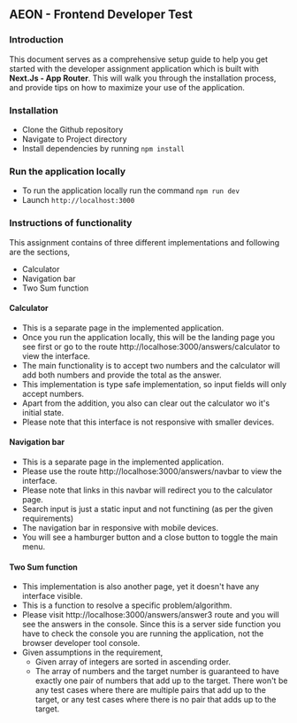 ## AEON - Frontend Developer Test

### Introduction

This document serves as a comprehensive setup guide to help you get started with the developer assignment application which is built with **Next.Js - App Router**. This will walk you through the installation process, and provide tips on how to maximize your use of the application.

### Installation

- Clone the Github repository
- Navigate to Project directory
- Install dependencies by running `npm install`

### Run the application locally

- To run the application locally run the command `npm run dev`
- Launch `http://localhost:3000`

### Instructions of functionality

This assignment contains of three different implementations and following are the sections,

- Calculator
- Navigation bar
- Two Sum function

#### Calculator

- This is a separate page in the implemented application.
- Once you run the application locally, this will be the landing page you see first or go to the route http://localhose:3000/answers/calculator to view the interface.
- The main functionality is to accept two numbers and the calculator will add both numbers and provide the total as the answer.
- This implementation is type safe implementation, so input fields will only accept numbers.
- Apart from the addition, you also can clear out the calculator wo it's initial state.
- Please note that this interface is not responsive with smaller devices.

#### Navigation bar

- This is a separate page in the implemented application.
- Please use the route http://localhose:3000/answers/navbar to view the interface.
- Please note that links in this navbar will redirect you to the calculator page.
- Search input is just a static input and not functining (as per the given requirements)
- The navigation bar in responsive with mobile devices.
- You will see a hamburger button and a close button to toggle the main menu.

#### Two Sum function

- This implementation is also another page, yet it doesn't have any interface visible.
- This is a function to resolve a specific problem/algorithm.
- Please visit http://localhose:3000/answers/answer3 route and you will see the answers in the console. Since this is a server side function you have to check the console you are running the application, not the browser developer tool console.
- Given assumptions in the requirement,
    - Given array of integers are sorted in ascending order.
    - The array of numbers and the target number is guaranteed to have exactly one pair of numbers that add up to the target. There won't be any test cases where there are multiple pairs that add up to the target, or any test cases where there is no pair that adds up to the target.
